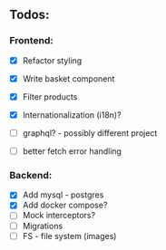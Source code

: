 ## Todos:

### Frontend:
 - [x] Refactor styling

 - [x] Write basket component
 - [x] Filter products
 - [x] Internationalization (i18n)?
 - [ ] graphql? - possibly different project
 - [ ] better fetch error handling

### Backend:
- [x] Add mysql - postgres
- [x] Add docker compose?
- [ ] Mock interceptors?
- [ ] Migrations
- [ ] FS - file system (images)

